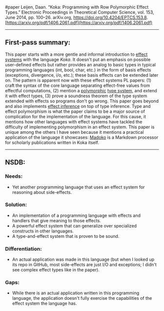 #paper
Leijen, Daan. “Koka: Programming with Row Polymorphic Effect Types.” Electronic Proceedings in Theoretical Computer Science, vol. 153, June 2014, pp. 100–26. arXiv.org, https://doi.org/10.4204/EPTCS.153.8.
[https://arxiv.org/pdf/1406.2061.pdf](https://arxiv.org/pdf/1406.2061.pdf)
- - - 
## First-pass summary:
This paper starts with a more gentle and informal introduction to [effect systems](<Effect Systems>) with the language *Koka*. It doesn't put an emphasis on possible user-defined effects but rather provides an analog to basic types in typical programming languages (int, bool, char, etc.) in the form of basis effects (exceptions, divergence, i/o, etc.); these basis effects can be extended later on. The pattern is apparent now with these effect systems PL papers: (1) craft the syntax of the core language separating effect-free values from effectful computations, (2) mention a [polymorphic](<Polymorphism>) [type system](<Type Systems>), and extend it with effect types, (3) prove a soundness theorem of the type system extended with effects so programs don't go wrong. This paper goes beyond and also implements [effect inference](<Type Inference>) on top of type inference. Type and effect polymorphism is what the paper claims to be a major source of complication for the implementation of the language. For this cause, it mentions how other languages with effect systems have tackled the difficulty of implementing polymorphism in an effect system. This paper is unique among the others I have seen because it mentions a practical application of the language it showcases: [Madoko](<Madoko-Scholarly Documents for the Web>) is a Markdown processor for scholarly publications written in Koka itself.
- - -
## NSDB:
### Needs:
* Yet another programming language that uses an effect system for reasoning about side-effects.
### Solution:
* An implementation of a programming language with effects and handlers that give meaning to those effects.
* A powerful effect system that can generalize over specialized constructs in other languages.
* A type-and-effect system that is proven to be sound.
### Differentiation:
* An actual application was made in this language (but when I looked up its repo in GitHub, most side-effects are just I/O and exceptions; I didn't see complex effect types like in the paper).
### Gaps:
* While there is an actual application written in this programming language, the application doesn't fully exercise the capabilities of the effect system the language has.